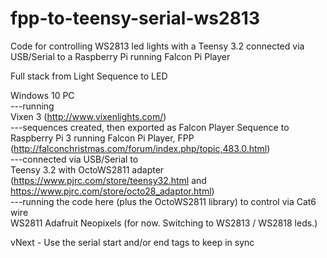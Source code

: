 # fpp-to-teensy-serial-ws2813
Code for controlling WS2813 led lights with a Teensy 3.2 connected via USB/Serial to a Raspberry Pi running Falcon Pi Player

Full stack from Light Sequence to LED

Windows 10 PC<br>
---running<br>
Vixen 3 (http://www.vixenlights.com/)<br>
---sequences created, then exported as Falcon Player Sequence to<br>
Raspberry Pi 3 running Falcon Pi Player, FPP (http://falconchristmas.com/forum/index.php/topic,483.0.html)<br>
---connected via USB/Serial to<br>
Teensy 3.2 with OctoWS2811 adapter (https://www.pjrc.com/store/teensy32.html and https://www.pjrc.com/store/octo28_adaptor.html)<br>
---running the code here (plus the OctoWS2811 library) to control via Cat6 wire<br>
WS2811 Adafruit Neopixels (for now. Switching to WS2813 / WS2818 leds.)<br>

vNext - Use the serial start and/or end tags to keep in sync